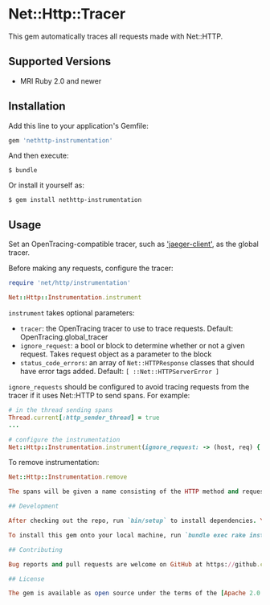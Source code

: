 # Net::Http::Tracer

This gem automatically traces all requests made with Net::HTTP.

## Supported Versions

- MRI Ruby 2.0 and newer

## Installation

Add this line to your application's Gemfile:

```ruby
gem 'nethttp-instrumentation'
```

And then execute:

    $ bundle

Or install it yourself as:

    $ gem install nethttp-instrumentation

## Usage

Set an OpenTracing-compatible tracer, such as ['jaeger-client'](https://github.com/signalfx/jaeger-client-ruby), as the global tracer.

Before making any requests, configure the tracer:

```ruby
require 'net/http/instrumentation'

Net::Http::Instrumentation.instrument
```

`instrument` takes optional parameters:
- `tracer`: the OpenTracing tracer to use to trace requests. Default: OpenTracing.global_tracer
- `ignore_request`: a bool or block to determine whether or not a given request.  Takes request object as a parameter to the block
- `status_code_errors`: an array of `Net::HTTPResponse` classes that should have error tags added. Default: `[ ::Net::HTTPServerError ]`

`ignore_requests` should be configured to avoid tracing requests from the tracer
if it uses Net::HTTP to send spans. For example:

```ruby
# in the thread sending spans
Thread.current[:http_sender_thread] = true
...

# configure the instrumentation
Net::Http::Instrumentation.instrument(ignore_request: -> (host, req) { Thread.current[:http_sender_thread] })
```

To remove instrumentation:

```ruby
Net::Http::Instrumentation.remove

The spans will be given a name consisting of the HTTP method and request path.

## Development

After checking out the repo, run `bin/setup` to install dependencies. You can also run `bin/console` for an interactive prompt that will allow you to experiment.

To install this gem onto your local machine, run `bundle exec rake install`. To release a new version, update the version number in `version.rb`, and then run `bundle exec rake release`, which will create a git tag for the version, push git commits and tags, and push the `.gem` file to [rubygems.org](https://rubygems.org).

## Contributing

Bug reports and pull requests are welcome on GitHub at https://github.com/opentracing-contrib/net-http-instrumentation.

## License

The gem is available as open source under the terms of the [Apache 2.0 License](https://opensource.org/licenses/Apache-2.0).
